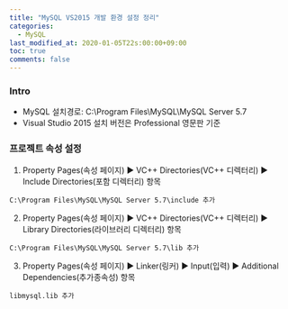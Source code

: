 ```yaml
---
title: "MySQL VS2015 개발 환경 설정 정리"
categories:
  - MySQL
last_modified_at: 2020-01-05T22s:00:00+09:00
toc: true
comments: false
---
```


### Intro
- MySQL 설치경로: C:\Program Files\MySQL\MySQL Server 5.7
- Visual Studio 2015 설치 버전은 Professional 영문판 기준

### 프로젝트 속성 설정
1. Property Pages(속성 페이지) ▶ VC++ Directories(VC++ 디렉터리) ▶ Include Directories(포함 디렉터리) 항목
```smalltalk
C:\Program Files\MySQL\MySQL Server 5.7\include 추가    
```

2. Property Pages(속성 페이지) ▶ VC++ Directories(VC++ 디렉터리) ▶ Library Directories(라이브러리 디렉터리) 항목
```smalltalk
C:\Program Files\MySQL\MySQL Server 5.7\lib 추가    
```

3. Property Pages(속성 페이지) ▶ Linker(링커) ▶ Input(입력) ▶ Additional Dependencies(추가종속성) 항목    
```smalltalk
libmysql.lib 추가
```
